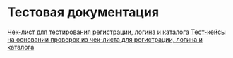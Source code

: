 # Тестовая документация

[Чек-лист для тестирования регистрации, логина и каталога](https://docs.google.com/spreadsheets/d/1CTOWWjcKTxDDIW2rf2U9MSFTCUS388HzPwVZkdBlGm4/edit?gid=0#gid=0)
[Тест-кейсы на основании проверок из чек-листа для регистрации, логина и каталога](https://app.qase.io/project/G8?previewMode=side&suite=37)

